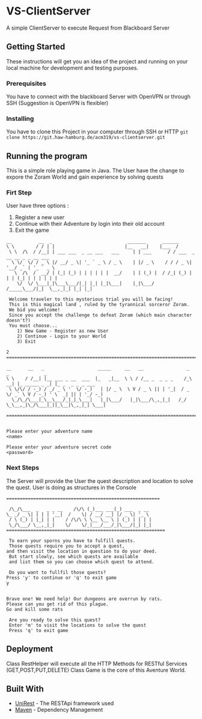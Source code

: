 # **VS-ClientServer**

A simple ClientServer to execute Request from Blackboard Server

## Getting Started

These instructions will get you an idea of the project and running on your local machine for development and testing purposes.

### Prerequisites
You have to connect with the blackboard Server with OpenVPN or through SSH (Suggestion is OpenVPN is flexibler)

### Installing

You have to clone this Project in your computer through SSH or HTTP
`git clone https://git.haw-hamburg.de/acm319/vs-clientserver.git`

## Running the program

This is a simple role playing game in Java. The User have the change to expore the Zoram World and gain experience by solving quests

### Firt Step

User have three options : 
1.  Register a new user 
2.  Continue with their Adventure by login into their old account
3.  Exit the game
```
__          __  _                            _______      ______                         
\ \        / / | |                          |__   __|    |___  /                         
 \ \  /\  / /__| | ___ ___  _ __ ___   ___     | | ___      / / ___  _ __ __ _ _ __ ___  
  \ \/  \/ / _ \ |/ __/ _ \| '_ ` _ \ / _ \    | |/ _ \    / / / _ \| '__/ _` | '_ ` _ \ 
   \  /\  /  __/ | (_| (_) | | | | | |  __/    | | (_) |  / /_| (_) | | | (_| | | | | | |
    \/  \/ \___|_|\___\___/|_| |_| |_|\___|    |_|\___/  /_____\___/|_|  \__,_|_| |_| |_|

 Welcome traveler to this mysterious trial you will be facing!
 This is this magical land , ruled by the tyrannical sorceror Zoram.
 We bid you welcome!
 Since you accept the challenge to defeat Zoram (which main character doesn't?)
 You must choose...
	1) New Game - Register as new User
	2) Continue - Login to your World
	3) Exit

2
============================================================================================= 

__      __   _                    _____     __   __                _      _             _                
\ \    / /__| |__ ___ _ __  ___  |_   _|__  \ \ / /__ _  _ _ _    /_\  __| |_ _____ _ _| |_ _  _ _ _ ___ 
 \ \/\/ / -_) / _/ _ \ '  \/ -_)   | |/ _ \  \ V / _ \ || | '_|  / _ \/ _` \ V / -_) ' \  _| || | '_/ -_)
  \_/\_/\___|_\__\___/_|_|_\___|   |_|\___/   |_|\___/\_,_|_|   /_/ \_\__,_|\_/\___|_||_\__|\_,_|_| \___|
                          
============================================================================================= 


Please enter your adventure name
<name>

Please enter your adventure secret code
<password>

```


### Next Steps

The Server will provide the User the quest description and location to solve the quest. User is doing as structures in the Console

```
=========================================================

 /\_/\___  _   _ _ __    /\/\ (_)___ ___(_) ___  _ __  
\_ _/ _ \| | | | '__|  /    \| / __/ __| |/ _ \| '_ \ 
 / \ (_) | |_| | |    / /\/\ \ \__ \__ \ | (_) | | | |
 \_/\___/ \__,_|_|    \/    \/_|___/___/_|\___/|_| |_|                                                              
===========================================================

 To earn your sporns you have to fulfill quests.
 Those quests require you to accept a quest,
and then visit the location in question to do your deed.
 But start slowly, see which quests are available 
 and list them so you can choose which quest to attend.

 Do you want to fullfil those quests?
Press 'y' to continue or 'q' to exit game
y


Brave one! We need help! Our dungeons are overrun by rats.
Please can you get rid of this plague.
Go and kill some rats

 Are you ready to solve this quest?
 Enter 'm' to visit the locations to solve the quest
 Press 'q' to exit game 
```

## Deployment

Class RestHelper will execute all the HTTP Methods for RESTful Services (GET,POST,PUT,DELETE)
Class Game is the core of this Aventure World. 


## Built With

* [UniRest](http://kong.github.io/unirest-java/) - The RESTApi framework used
* [Maven](https://maven.apache.org/) - Dependency Management
